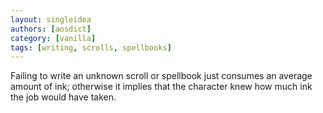 ```yaml
---
layout: singleidea
authors: [aosdict]
category: [vanilla]
tags: [writing, scrolls, spellbooks]
---
```

Failing to write an unknown scroll or spellbook just consumes an average amount of ink; otherwise it implies that the character knew how much ink the job would have taken.
